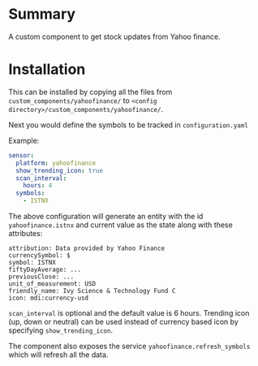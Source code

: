# Summary
A custom component to get stock updates from Yahoo finance.

# Installation

This can be installed by copying all the files from `custom_components/yahoofinance/` to `<config directory>/custom_components/yahoofinance/`.

Next you would define the symbols to be tracked in `configuration.yaml`

Example:

```yaml
sensor:
  platform: yahoofinance
  show_trending_icon: true
  scan_interval:
    hours: 4
  symbols:
    - ISTNX

```

The above configuration will generate an entity with the id `yahoofinance.istnx` and current value as the state along with these attributes:

```
attribution: Data provided by Yahoo Finance
currencySymbol: $
symbol: ISTNX
fiftyDayAverage: ...
previousClose: ...
unit_of_measurement: USD
friendly_name: Ivy Science & Technology Fund C
icon: mdi:currency-usd
```

`scan_interval` is optional and the default value is 6 hours. Trending icon (up, down or neutral) can be used instead of currency based
icon by specifying `show_trending_icon`.

The component also exposes the service `yahoofinance.refresh_symbols` which will refresh all the data.
